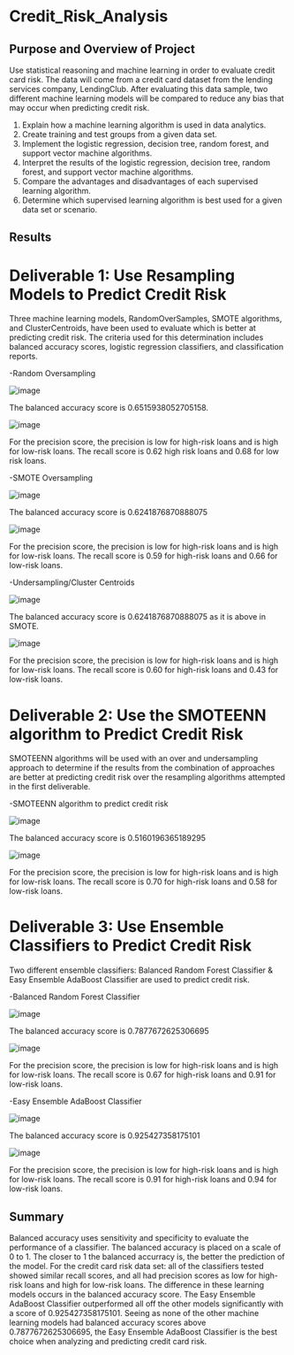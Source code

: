# Credit_Risk_Analysis

## Purpose and Overview of Project
Use statistical reasoning and machine learning in order to evaluate credit card risk. The data will come from a credit card dataset from the lending services company, LendingClub. After evaluating this data sample, two different machine learning models will be compared to reduce any bias that may occur when predicting credit risk.

1. Explain how a machine learning algorithm is used in data analytics.
2. Create training and test groups from a given data set.
3. Implement the logistic regression, decision tree, random forest, and support vector machine algorithms.
4. Interpret the results of the logistic regression, decision tree, random forest, and support vector machine algorithms.
5. Compare the advantages and disadvantages of each supervised learning algorithm.
6. Determine which supervised learning algorithm is best used for a given data set or scenario.

## Results
# Deliverable 1: Use Resampling Models to Predict Credit Risk
Three machine learning models, RandomOverSamples, SMOTE algorithms, and ClusterCentroids, have been used to evaluate which is better at predicting credit risk. The criteria used for this determination includes balanced accuracy scores, logistic regression classifiers, and classification reports.

-Random Oversampling

![image](https://user-images.githubusercontent.com/108380062/197397923-838530c1-4488-4221-a611-d704604caf28.png)

The balanced accuracy score is 0.6515938052705158.

![image](https://user-images.githubusercontent.com/108380062/197397755-0bfb07c4-70b2-448b-889a-860cdc0edd00.png)

For the precision score, the precision is low for high-risk loans and is high for low-risk loans.
The recall score is 0.62 high risk loans and 0.68 for low risk loans.

-SMOTE Oversampling

![image](https://user-images.githubusercontent.com/108380062/197398389-25709498-6bd8-4014-9184-f6b859a7cc06.png)

The balanced accuracy score is 0.6241876870888075

![image](https://user-images.githubusercontent.com/108380062/197398487-7ce3d65f-aca0-4f25-aea0-1bea93ea1361.png)

For the precision score, the precision is low for high-risk loans and is high for low-risk loans.
The recall score is 0.59 for high-risk loans and 0.66 for low-risk loans.

-Undersampling/Cluster Centroids

![image](https://user-images.githubusercontent.com/108380062/197398696-d898609a-e9e7-4e0a-bf3b-9ce4ee4109ca.png)

The balanced accuracy score is 0.6241876870888075 as it is above in SMOTE.

![image](https://user-images.githubusercontent.com/108380062/197398786-0fa9441f-d815-4b02-adbd-deb7eed77a52.png)

For the precision score, the precision is low for high-risk loans and is high for low-risk loans.
The recall score is 0.60 for high-risk loans and 0.43 for low-risk loans.

# Deliverable 2: Use the SMOTEENN algorithm to Predict Credit Risk
SMOTEENN algorithms will be used with an over and undersampling approach to determine if the results from the combination of approaches are better at predicting credit risk over the resampling algorithms attempted in the first deliverable.

-SMOTEENN algorithm to predict credit risk

![image](https://user-images.githubusercontent.com/108380062/197399037-38e469f5-50e8-4e22-8619-77b15e86867f.png)

The balanced accuracy score is 0.5160196365189295

![image](https://user-images.githubusercontent.com/108380062/197399127-1d078e29-65ab-4656-81eb-431f766686fe.png)

For the precision score, the precision is low for high-risk loans and is high for low-risk loans.
The recall score is 0.70 for high-risk loans and 0.58 for low-risk loans.

# Deliverable 3: Use Ensemble Classifiers to Predict Credit Risk
Two different ensemble classifiers: Balanced Random Forest Classifier & Easy Ensemble AdaBoost Classifier are used to predict credit risk.

-Balanced Random Forest Classifier

![image](https://user-images.githubusercontent.com/108380062/197399378-d4b5003d-e847-451d-a16c-2374400a0661.png)

The balanced accuracy score is 0.7877672625306695

![image](https://user-images.githubusercontent.com/108380062/197399437-c3e20fa2-0eb0-4c0d-8e40-4177a5ba7fca.png)

For the precision score, the precision is low for high-risk loans and is high for low-risk loans.
The recall score is 0.67 for high-risk loans and 0.91 for low-risk loans.

-Easy Ensemble AdaBoost Classifier

![image](https://user-images.githubusercontent.com/108380062/197399527-60e6b961-1cde-4619-ab5b-434b0d85a092.png)

The balanced accuracy score is 0.925427358175101

![image](https://user-images.githubusercontent.com/108380062/197399611-1047d38e-281f-4cfd-abd3-8494d96893d5.png)

For the precision score, the precision is low for high-risk loans and is high for low-risk loans.
The recall score is 0.91 for high-risk loans and 0.94 for low-risk loans.

## Summary
Balanced accuracy uses sensitivity and specificity to evaluate the performance of a classifier. The balanced accuracy is placed on a scale of 0 to 1. The closer to 1 the balanced accurracy is, the better the prediction of the model. For the credit card risk data set: all of the classifiers tested showed similar recall scores, and all had precision scores as low for high-risk loans and high for low-risk loans. The difference in these learning models occurs in the balanced accuracy score. The Easy Ensemble AdaBoost Classifier outperformed all off the other models significantly with a score of 0.925427358175101. Seeing as none of the other machine learning models had balanced accuracy scores above 0.7877672625306695, the Easy Ensemble AdaBoost Classifier is the best choice when analyzing and predicting credit card risk.
